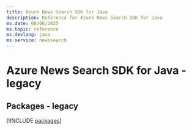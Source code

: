 ```yaml
---
title: Azure News Search SDK for Java
description: Reference for Azure News Search SDK for Java
ms.date: 08/06/2025
ms.topic: reference
ms.devlang: java
ms.service: newssearch
---
```

# Azure News Search SDK for Java - legacy
## Packages - legacy
[!INCLUDE [packages](news-search-index.md)]